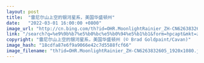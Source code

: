 ```yaml
---
layout: post
title:  "雷尼尔山上空的银河星系，美国华盛顿州"
date:   "2022-03-01 16:00:00 +0800"
image_url: "http://cn.bing.com/th?id=OHR.MoonlightRainier_ZH-CN6263832605_1920x1080.jpg&rf=LaDigue_1920x1080.jpg&pid=hp"
link: "/search?q=%e9%9b%b7%e5%b0%bc%e5%b0%94%e5%b1%b1&form=hpcapt&mkt=zh-cn"
copyright: "雷尼尔山上空的银河星系，美国华盛顿州 (© Brad Goldpaint/Cavan)"
image_hash: "18cdfa87e6f9a9066e42c7d5588fcf66"
image_filename: "th?id=OHR.MoonlightRainier_ZH-CN6263832605_1920x1080.jpg&rf=LaDigue_1920x1080.jpg&pid=hp"
---
```


